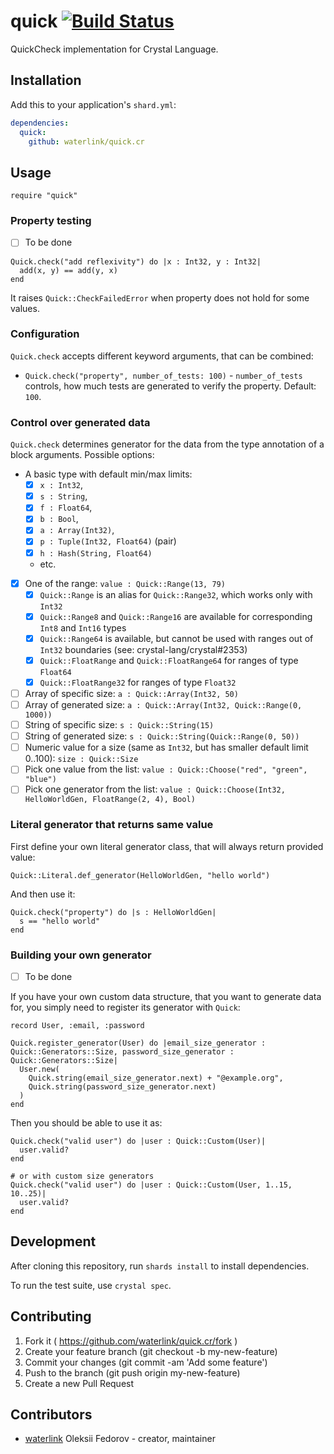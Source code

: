 # quick [![Build Status](https://travis-ci.org/waterlink/quick.cr.svg?branch=master)](https://travis-ci.org/waterlink/quick.cr)

QuickCheck implementation for Crystal Language.

## Installation

Add this to your application's `shard.yml`:

```yaml
dependencies:
  quick:
    github: waterlink/quick.cr
```

## Usage

```crystal
require "quick"
```

### Property testing

- [ ] To be done

```crystal
Quick.check("add reflexivity") do |x : Int32, y : Int32|
  add(x, y) == add(y, x)
end
```

It raises `Quick::CheckFailedError` when property does not hold for some
values.

### Configuration

`Quick.check` accepts different keyword arguments, that can be combined:

- `Quick.check("property", number_of_tests: 100)` - `number_of_tests` controls,
  how much tests are generated to verify the property. Default: `100`.

### Control over generated data

`Quick.check` determines generator for the data from the type annotation of a
block arguments. Possible options:

- A basic type with default min/max limits:
  - [x] `x : Int32`,
  - [x] `s : String`,
  - [x] `f : Float64`,
  - [x] `b : Bool`,
  - [x] `a : Array(Int32)`,
  - [x] `p : Tuple(Int32, Float64)` (pair)
  - [x] `h : Hash(String, Float64)`
  - etc.
- [x] One of the range: `value : Quick::Range(13, 79)`
  - [x] `Quick::Range` is an alias for `Quick::Range32`, which works only with `Int32`
  - [x] `Quick::Range8` and `Quick::Range16` are available for corresponding `Int8` and `Int16` types
  - [x] `Quick::Range64` is available, but cannot be used with ranges out of `Int32` boundaries (see: crystal-lang/crystal#2353)
  - [x] `Quick::FloatRange` and `Quick::FloatRange64` for ranges of type `Float64`
  - [x] `Quick::FloatRange32` for ranges of type `Float32`
- [ ] Array of specific size: `a : Quick::Array(Int32, 50)`
- [ ] Array of generated size: `a : Quick::Array(Int32, Quick::Range(0, 1000))`
- [ ] String of specific size: `s : Quick::String(15)`
- [ ] String of generated size: `s : Quick::String(Quick::Range(0, 50))`
- [ ] Numeric value for a size (same as `Int32`, but has smaller default limit 0..100): `size : Quick::Size`
- [ ] Pick one value from the list: `value : Quick::Choose("red", "green", "blue")`
- [ ] Pick one generator from the list: `value : Quick::Choose(Int32, HelloWorldGen, FloatRange(2, 4), Bool)`

### Literal generator that returns same value

First define your own literal generator class, that will always return provided value:

```crystal
Quick::Literal.def_generator(HelloWorldGen, "hello world")
```

And then use it:

```crystal
Quick.check("property") do |s : HelloWorldGen|
  s == "hello world"
end
```

### Building your own generator

- [ ] To be done

If you have your own custom data structure, that you want to generate data for,
you simply need to register its generator with `Quick`:

```crystal
record User, :email, :password

Quick.register_generator(User) do |email_size_generator : Quick::Generators::Size, password_size_generator : Quick::Generators::Size|
  User.new(
    Quick.string(email_size_generator.next) + "@example.org",
    Quick.string(password_size_generator.next)
  )
end
```

Then you should be able to use it as:

```crystal
Quick.check("valid user") do |user : Quick::Custom(User)|
  user.valid?
end

# or with custom size generators
Quick.check("valid user") do |user : Quick::Custom(User, 1..15, 10..25)|
  user.valid?
end
```

## Development

After cloning this repository, run `shards install` to install dependencies.

To run the test suite, use `crystal spec`.

## Contributing

1. Fork it ( https://github.com/waterlink/quick.cr/fork )
2. Create your feature branch (git checkout -b my-new-feature)
3. Commit your changes (git commit -am 'Add some feature')
4. Push to the branch (git push origin my-new-feature)
5. Create a new Pull Request

## Contributors

- [waterlink](https://github.com/waterlink) Oleksii Fedorov - creator,
  maintainer
